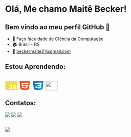 # Olá, Me chamo Maitê Becker!
## Bem vindo ao meu perfil GitHub 👋

- :blue_book: Faço faculdade de Ciência da Computação
- :house: Brasil - RS
- :e-mail: beckermaite21@gmail.com

## Estou Aprendendo: 
<div style="display: inline_block"><br>
  <img align="center" height="30" width="40" src="https://raw.githubusercontent.com/devicons/devicon/master/icons/javascript/javascript-plain.svg">
  <img align="center" height="30" width="40" src="https://raw.githubusercontent.com/devicons/devicon/master/icons/html5/html5-original.svg">
  <img align="center" height="30" width="40" src="https://raw.githubusercontent.com/devicons/devicon/master/icons/css3/css3-original.svg">
  <img align="center" height="30" width="40" src="https://cdn.jsdelivr.net/gh/devicons/devicon/icons/c/c-original.svg" />
</div>

## Contatos:
<div>
<a href="https://instagram.com/maite__becker" target="_blank"><img loading="lazy" src="https://img.shields.io/badge/-Instagram-%23E4405F?style=for-the-badge&logo=instagram&logoColor=white" target="_blank"></a>
<a href = "mailto:beckermaite21@gmail.com"><img loading="lazy" src="https://img.shields.io/badge/Gmail-D14836?style=for-the-badge&logo=gmail&logoColor=white" target="_blank"></a>
<a href="https://www.linkedin.com/in/maitê-becker-1b15501a6" target="_blank"><img loading="lazy" src="https://img.shields.io/badge/-LinkedIn-%230077B5?style=for-the-badge&logo=linkedin&logoColor=white" target="_blank"></a>   
</div>

##
<div>
<a href="https://github.com/maitebecker">
<img loading="lazy" height="180em" src="https://github-readme-stats.vercel.app/api/top-langs/?username=maitebecker&layout=compact&langs_count=7&theme=dracula"/>
</div>

